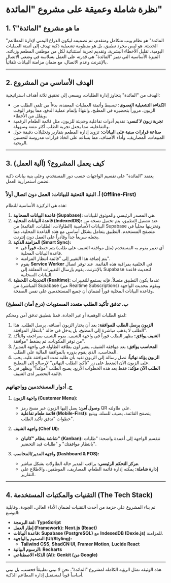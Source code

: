 # نظرة شاملة وعميقة على مشروع "المائدة"

## 1. ما هو مشروع "المائدة"؟

"المائدة" هو نظام ويب متكامل ومتقدم، تم تصميمه ليكون الذراع اليمنى لإدارة المطاعم الحديثة. هو ليس مجرد تطبيق، بل هو منظومة تشغيلية ذكية تهدف إلى أتمتة العمليات اليومية، تقليل الأخطاء البشرية، وتقديم تجربة استثنائية لكل من موظفي المطعم وزبائنه. الميزة الأساسية التي تميز "المائدة" هي قدرته على العمل بسلاسة في وضعي الاتصال بالإنترنت وعدم الاتصال، مع ضمان مزامنة البيانات تلقائياً.

---

## 2. الهدف الأساسي من المشروع

الهدف من "المائدة" يتجاوز إدارة الطلبات، ويسعى إلى تحقيق ثلاثة أهداف استراتيجية:

*   **الكفاءة التشغيلية القصوى:** تبسيط وأتمتة العمليات المعقدة، بدءاً من تلقي الطلب من الزبون، مروراً بتحضيره في المطبخ، وانتهاءً بإتمام عملية الدفع، مما يوفر الوقت ويقلل من الأخطاء.
*   **تجربة زبون لا تُنسى:** تقديم أدوات تفاعلية وحديثة للزبون، مثل قائمة الطعام الرقمية والتفاعلية، مما يجعل تجربة الطلب أكثر متعة وسهولة.
*   **صناعة قرارات مبنية على البيانات:** تزويد إدارة المطعم بتقارير وتحليلات دقيقة حول المبيعات، المصاريف، وأداء الأصناف، مما يساعد على اتخاذ قرارات مدروسة لتحسين الربحية.

---

## 3. كيف يعمل المشروع؟ (آلية العمل)

يعتمد "المائدة" على تقسيم الواجهات حسب دور المستخدم، وعلى بنية بيانات ذكية تضمن استمرارية العمل.

### أ. البنية التحتية للبيانات: العمل دون اتصال أولاً (Offline-First)

هذه هي الركيزة الأساسية للنظام:
1.  **قاعدة البيانات السحابية (Supabase):** هي المصدر الرئيسي والموثوق للبيانات.
2.  **قاعدة البيانات المحلية (IndexedDB):** عند تشغيل التطبيق، يتم تحميل نسخة من البيانات الأساسية (الطاولات، الطلبات، القائمة) من Supabase وتخزينها محلياً في متصفح المستخدم. التطبيق يتعامل بشكل أساسي مع هذه القاعدة المحلية، مما يجعله سريعاً جداً وقادراً على العمل دون إنترنت.
3.  **المزامنة الذكية (Smart Sync):**
    *   أي تغيير يقوم به المستخدم (مثل موافقة الشيف على طلب) يتم حفظه **فوراً** في قاعدة البيانات المحلية.
    *   يتم إضافة هذا التغيير إلى "قائمة انتظار المزامنة".
    *   يقوم **Service Worker** في الخلفية بمراقبة هذه القائمة. عند توفر اتصال بالإنترنت، يقوم بإرسال التغييرات المعلقة إلى Supabase لتحديث قاعدة البيانات السحابية.
4.  **التحديثات اللحظية (Realtime):** عندما يكون التطبيق متصلاً، فإنه يستمع للتغييرات المباشرة من Supabase (عبر Realtime Subscriptions) ويقوم بتحديث الواجهة وقاعدة البيانات المحلية فوراً لضمان أن جميع المستخدمين على نفس الصفحة.

### ب. تدفق تأكيد الطلب متعدد المستويات (درع أمان المطبخ)

لمنع الطلبات الوهمية أو غير الجادة، قمنا بتطبيق تدفق آمن ومحكم:
1.  **الزبون يرسل الطلب للموافقة:** بعد أن يختار الزبون أصنافه، يرسل الطلب. هذا الطلب لا يذهب مباشرة إلى المطبخ، بل يدخل في حالة "بانتظار الموافقة".
2.  **الشيف يوافق:** يظهر الطلب فوراً في واجهة الشيف. يقوم الشيف بمراجعته والتأكد من توفر المكونات، ثم يضغط "موافقة".
3.  **المحاسب يوافق:** بعد موافقة الشيف، يتغير لون بطاقة الطاولة في واجهة المدير/المحاسب، الذي يقوم بدوره بالموافقة المالية على الطلب.
4.  **الزبون يؤكد نهائياً:** تصل رسالة إلى الزبون تفيد بأن طلبه تمت الموافقة عليه. يجب على الزبون الآن الضغط على زر "تأكيد الطلب النهائي" لإرساله إلى المطبخ.
5.  **الطلب الآن مؤكد:** فقط بعد هذه الخطوات الأربع، يصبح الطلب "مؤكداً" ويظهر في قائمة التحضير لدى الشيف.

### ج. أدوار المستخدمين وواجهاتهم

1.  **واجهة الزبون (Customer Menu):**
    *   **وصول آمن:** يصل إليها الزبون عبر مسح رمز QR على طاولته.
    *   **قائمة طعام تفاعلية (Mobile-First):** يتصفح القائمة، يضيف للسلة، ويتبع خطوات "تدفق تأكيد الطلب".

2.  **واجهة الشيف (Chef UI):**
    *   **شاشة بنظام "كانبان" (Kanban):** تنقسم الواجهة إلى أعمدة واضحة: "طلبات بانتظار موافقتك" و "طلبات قيد التحضير".

3.  **واجهة المدير/المحاسب (Dashboard & POS):**
    *   **مركز التحكم الرئيسي:** يراقب المدير حالة الطاولات بشكل مباشر.
    *   **إدارة شاملة:** يمكنه إدارة قائمة الطعام، المصاريف، الموظفين، والاطلاع على التقارير.

---

## 4. التقنيات والمكتبات المستخدمة (The Tech Stack)

تم بناء المشروع على حزمة من أحدث التقنيات لضمان الأداء العالي، الجودة، وقابلية التوسع:

*   **لغة البرمجة:** **TypeScript**
*   **إطار العمل (Framework):** **Next.js (React)**
*   **قاعدة البيانات:** **Supabase (PostgreSQL)** مع **IndexedDB (Dexie.js)** للمزامنة.
*   **التصميم والواجهة (UI/Styling):**
    *   **Tailwind CSS**, **ShadCN UI**, **Framer Motion**, **Lucide React**
*   **الرسوم البيانية:** **Recharts**
*   **الذكاء الاصطناعي (AI):** **Genkit (من Google)**

---

هذه الوثيقة تمثل الرؤية الكاملة لمشروع "المائدة". نحن لا نبني تطبيقاً فحسب، بل نبني أساساً قوياً لمستقبل إدارة المطاعم الذكية.
